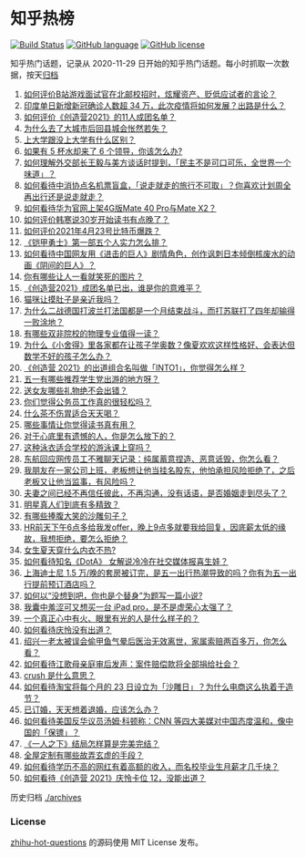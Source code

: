 # 知乎热榜
[![Build Status](https://github.com/ToWeLong/zhihu-hot-questions/workflows/CI/badge.svg)](https://github.com/ToWeLong/zhihu-hot-questions/actions)
[![GitHub language](https://img.shields.io/badge/language-golang-orange.svg)](https://golang.org/)
[![GitHub license](https://img.shields.io/github/license/ToWeLong/zhihu-hot-questions)](https://github.com/ToWeLong/zhihu-hot-questions/blob/main/LICENSE)

知乎热门话题，记录从 2020-11-29 日开始的知乎热门话题。每小时抓取一次数据，按天[归档](./archives)

<!-- BEGIN -->

1. [如何评价B站游戏面试官在北邮校招时，炫耀资产、贬低应试者的言论？](https://www.zhihu.com/question/456232727)
1. [印度单日新增新冠确诊人数超 34 万，此次疫情将如何发展？出路是什么？](https://www.zhihu.com/question/456287206)
1. [如何评价《创造营2021》的11人成团名单？](https://www.zhihu.com/question/456359212)
1. [为什么去了大城市后回县城会怅然若失？](https://www.zhihu.com/question/455414459)
1. [上大学跟没上大学有什么区别？](https://www.zhihu.com/question/449157690)
1. [如果有 5 杯水却来了 6 个领导，你该怎么办?](https://www.zhihu.com/question/451003725)
1. [如何理解外交部长王毅与美方谈话时提到，「民主不是可口可乐，全世界一个味道」？](https://www.zhihu.com/question/456249362)
1. [如何看待中消协点名机票盲盒，「说走就走的旅行不可取」？你喜欢计划周全再出行还是说走就走？](https://www.zhihu.com/question/456162853)
1. [如何看待华为官网上架4G版Mate 40 Pro与Mate X2？](https://www.zhihu.com/question/456139627)
1. [如何评价韩寒说30岁开始读书有点晚了？](https://www.zhihu.com/question/456038855)
1. [如何评价2021年4月23号比特币爆跌？](https://www.zhihu.com/question/456098802)
1. [《铠甲勇士》第一部五个人实力怎么排？](https://www.zhihu.com/question/378418315)
1. [如何看待中国网友用《进击的巨人》剧情角色，创作讽刺日本倾倒核废水的动画《阴间的巨人》？](https://www.zhihu.com/question/456195893)
1. [你有哪些让人一看就笑死的图片？](https://www.zhihu.com/question/449542337)
1. [《创造营2021》成团名单已出，谁是你的意难平？](https://www.zhihu.com/question/456369273)
1. [猫咪让摸肚子是亲近我吗？](https://www.zhihu.com/question/453718555)
1. [为什么二战德国打波兰打法国都是一个月结束战斗，而打苏联打了四年却输得一败涂地？](https://www.zhihu.com/question/456164315)
1. [有哪些双非院校的物理专业值得一读？](https://www.zhihu.com/question/455672138)
1. [为什么《小舍得》里各家都在让孩子学奥数？像夏欢欢这样性格好、会表达但数学不好的孩子怎么办？](https://www.zhihu.com/question/455540568)
1. [《创造营 2021》的出道组合名叫做「INTO1」，你觉得怎么样？](https://www.zhihu.com/question/456378116)
1. [五一有哪些推荐学生党出游的地方呀？](https://www.zhihu.com/question/317904593)
1. [送女友哪些礼物绝不会出错？](https://www.zhihu.com/question/392954061)
1. [你们觉得公务员工作真的很轻松吗？](https://www.zhihu.com/question/455393584)
1. [什么茶不伤胃适合天天喝？](https://www.zhihu.com/question/453990614)
1. [哪些事情让你觉得读书真有用？](https://www.zhihu.com/question/455922815)
1. [对于心底里有遗憾的人，你是怎么放下的？](https://www.zhihu.com/question/450129134)
1. [这种泳衣适合学校的游泳课上穿吗？](https://www.zhihu.com/question/275856282)
1. [东航回应网传员工不雅聊天记录：纯属蓄意捏造、恶意诋毁，你怎么看？](https://www.zhihu.com/question/456005243)
1. [我朋友在一家公司上班，老板想让他当挂名股东，他怕承担风险拒绝了，之后老板又让他当监事，有风险吗？](https://www.zhihu.com/question/362109964)
1. [夫妻之间已经不再信任彼此，不再沟通，没有话语，是否婚姻走到尽头了？](https://www.zhihu.com/question/452194109)
1. [明星真人们到底有多精致？](https://www.zhihu.com/question/31731506)
1. [有哪些捧腹大笑的沙雕句子？](https://www.zhihu.com/question/448936519)
1. [HR前天下午6点多给我发offer，晚上9点多就要我给回复，因底薪太低的缘故，我想拒绝，要怎么拒绝？](https://www.zhihu.com/question/419480907)
1. [女生夏天穿什么内衣不热?](https://www.zhihu.com/question/393443526)
1. [如何看待知名《DotA》 女解说冷冷在社交媒体报喜生娃？](https://www.zhihu.com/question/456113838)
1. [上海迪士尼 1.5 万/晚的套房被订完，是五一出行热潮导致的吗？你有为五一出行提前预订酒店吗？](https://www.zhihu.com/question/456092642)
1. [如何以“没想到吧，你也是个替身”为题写一篇小说?](https://www.zhihu.com/question/438918686)
1. [我囊中羞涩可又想买一台 iPad pro，是不是虚荣心太强了？](https://www.zhihu.com/question/447306269)
1. [一个真正心中有火、眼里有光的人是什么样子的？](https://www.zhihu.com/question/424454066)
1. [如何看待庆怜没有出道？](https://www.zhihu.com/question/456375790)
1. [绍兴一老太被误会偷甲鱼气晕后医治无效离世，家属索赔两百多万，你怎么看？](https://www.zhihu.com/question/455959580)
1. [如何看待江歌母亲庭审后发声：案件赔偿款将全部捐给社会？](https://www.zhihu.com/question/456188979)
1. [crush 是什么意思？](https://www.zhihu.com/question/40195631)
1. [如何看待淘宝将每个月的 23 日设立为「沙雕日」？为什么电商这么执着于造节？](https://www.zhihu.com/question/456121329)
1. [已订婚，天天想着退婚，应该怎么办？](https://www.zhihu.com/question/454942755)
1. [如何看待美国反华议员汤姆·科顿称：CNN 等四大美媒对中国态度温和，像中国的「保镖」？](https://www.zhihu.com/question/456256296)
1. [《一人之下》结局怎样算是完美完结？](https://www.zhihu.com/question/453659082)
1. [全屋定制有哪些故弄玄虚的手段？](https://www.zhihu.com/question/359894862)
1. [如何看待学历不高的网红有着高额的收入，而名校毕业生月薪才几千块？](https://www.zhihu.com/question/456187768)
1. [如何看待《创造营 2021》庆怜卡位 12，没能出道？](https://www.zhihu.com/question/456378560)

<!-- END -->

历史归档 [./archives](./archives)


### License
[zhihu-hot-questions](https://github.com/towelong/zhihu-hot-questions) 的源码使用 MIT License 发布。